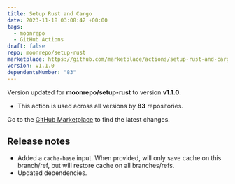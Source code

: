 ```yaml
---
title: Setup Rust and Cargo
date: 2023-11-18 03:08:42 +00:00
tags:
  - moonrepo
  - GitHub Actions
draft: false
repo: moonrepo/setup-rust
marketplace: https://github.com/marketplace/actions/setup-rust-and-cargo
version: v1.1.0
dependentsNumber: "83"
---
```



Version updated for **moonrepo/setup-rust** to version **v1.1.0**.
- This action is used across all versions by **83** repositories.

Go to the [GitHub Marketplace](https://github.com/marketplace/actions/setup-rust-and-cargo) to find the latest changes.

## Release notes

- Added a `cache-base` input. When provided, will only save cache on this branch/ref, but will
  restore cache on all branches/refs.
- Updated dependencies.
